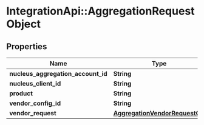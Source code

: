 # IntegrationApi::AggregationRequestObject

## Properties
Name | Type | Description | Notes
------------ | ------------- | ------------- | -------------
**nucleus_aggregation_account_id** | **String** |  | [optional] 
**nucleus_client_id** | **String** |  | [optional] 
**product** | **String** |  | [optional] 
**vendor_config_id** | **String** |  | [optional] 
**vendor_request** | [**AggregationVendorRequestCO**](AggregationVendorRequestCO.md) |  | [optional] 


